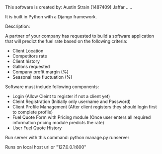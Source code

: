 This software is created by:
Austin Strain (1487409)
Jaffar
..
..

It is built in Python with a Django framework.
 
Description: 

A partner of your company has requested to build a software application that will predict the fuel rate based on the following criteria:

- Client Location
- Competitors rate
- Client history
- Gallons requested
- Company profit margin (%)
- Seasonal rate fluctuation (%)

Software must include following components:

- Login (Allow Cleint to register if not a client yet)
- Cleint Registration (Initially only username and Password)
- Client Profile Management (After client registers they should login first to complete profile)
- Fuel Quote Form with Pricing module (Once user enters all required information pricing module predicts the rate)
- User Fuel Quote History



Run server with this command:
python manage.py runserver

Runs on local host url or "127.0.0.1:800"